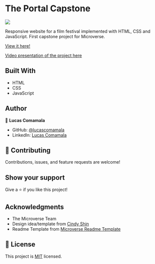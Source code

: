 # The Portal Capstone
![](https://img.shields.io/badge/Microverse-blueviolet)

Responsive website for a film festival implemented with HTML, CSS and JavaScript. First capstone project for Microverse.

[View it here!](https://lucascomamala.github.io/the-portal-capstone/)

[Video presentation of the project here](https://www.loom.com/share/92006233a8fb4853a208d58bbbb49699)

## Built With

- HTML
- CSS
- JavaScript

## Author

👤 **Lucas Comamala**

- GitHub: [@lucascomamala](https://github.com/lucascomamala/)
- LinkedIn: [Lucas Comamala](https://linkedin.com/in/lucas-comamala/)

## 🤝 Contributing
 
Contributions, issues, and feature requests are welcome!

## Show your support

Give a ⭐️ if you like this project!

## Acknowledgments

- The Microverse Team
- Design idea/template from [Cindy Shin](https://www.behance.net/gallery/29845175/CC-Global-Summit-2015)
- Readme Template from [Microverse Readme Template](https://github.com/microverseinc/readme-template) 

## 📝 License

This project is [MIT](./MIT.md) licensed.
